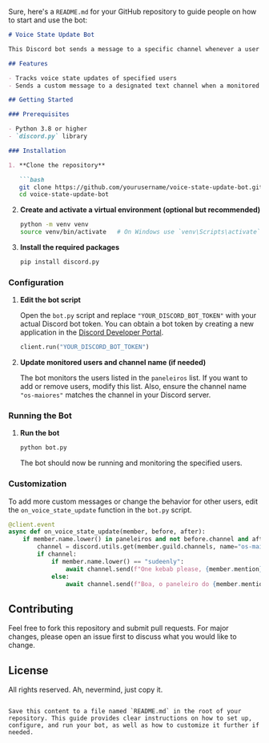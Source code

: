 Sure, here's a `README.md` for your GitHub repository to guide people on how to start and use the bot:

```markdown
# Voice State Update Bot

This Discord bot sends a message to a specific channel whenever a user from a monitored list joins a voice channel. Special messages can be customized for specific users.

## Features

- Tracks voice state updates of specified users
- Sends a custom message to a designated text channel when a monitored user joins a voice channel

## Getting Started

### Prerequisites

- Python 3.8 or higher
- `discord.py` library

### Installation

1. **Clone the repository**

   ```bash
   git clone https://github.com/yourusername/voice-state-update-bot.git
   cd voice-state-update-bot
   ```

2. **Create and activate a virtual environment (optional but recommended)**

   ```bash
   python -m venv venv
   source venv/bin/activate   # On Windows use `venv\Scripts\activate`
   ```

3. **Install the required packages**

   ```bash
   pip install discord.py
   ```

### Configuration

1. **Edit the bot script**

   Open the `bot.py` script and replace `"YOUR_DISCORD_BOT_TOKEN"` with your actual Discord bot token. You can obtain a bot token by creating a new application in the [Discord Developer Portal](https://discord.com/developers/applications).

   ```python
   client.run("YOUR_DISCORD_BOT_TOKEN")
   ```

2. **Update monitored users and channel name (if needed)**

   The bot monitors the users listed in the `paneleiros` list. If you want to add or remove users, modify this list. Also, ensure the channel name `"os-maiores"` matches the channel in your Discord server.

### Running the Bot

1. **Run the bot**

   ```bash
   python bot.py
   ```

   The bot should now be running and monitoring the specified users.

### Customization

To add more custom messages or change the behavior for other users, edit the `on_voice_state_update` function in the `bot.py` script.

```python
@client.event
async def on_voice_state_update(member, before, after):
    if member.name.lower() in paneleiros and not before.channel and after.channel:
        channel = discord.utils.get(member.guild.channels, name="os-maiores")
        if channel:
            if member.name.lower() == "sudeenly":
                await channel.send(f"One kebab please, {member.mention}")
            else:
                await channel.send(f"Boa, o paneleiro do {member.mention} entrou na call. Foda-se")
```

## Contributing

Feel free to fork this repository and submit pull requests. For major changes, please open an issue first to discuss what you would like to change.

## License

All rights reserved. Ah, nevermind, just copy it.
```

Save this content to a file named `README.md` in the root of your repository. This guide provides clear instructions on how to set up, configure, and run your bot, as well as how to customize it further if needed.

